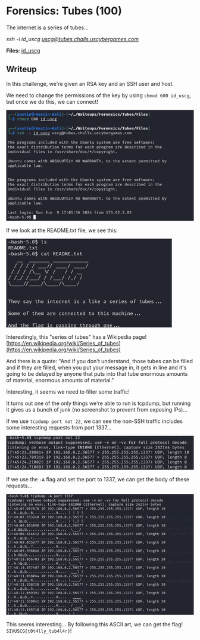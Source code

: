 # Forensics: Tubes (100)

The internet is a series of tubes...

*ssh -i id_uscg uscg@tubes.challs.uscybergames.com*

**Files:** [id_uscg](Files/id_uscg)

## Writeup

In this challenge, we're given an RSA key and an SSH user and host.

We need to change the permissions of the key by using `chmod 600 id_uscg`, but once we do this, we can connect!

![Image 1](Screenshots/1.png)

If we look at the README.txt file, we see this:

![Image 2](Screenshots/2.png)

Interestingly, this "series of tubes" has a Wikipedia page! [https://en.wikipedia.org/wiki/Series_of_tubes](https://en.wikipedia.org/wiki/Series_of_tubes)

And there is a quote: "And if you don't understand, those tubes can be filled and if they are filled, when you put your message in, it gets in line and it's going to be delayed by anyone that puts into that tube enormous amounts of material, enormous amounts of material."

Interesting, it seems we need to filter some traffic!

It turns out one of the only things we're able to run is tcpdump, but running it gives us a bunch of junk (no screenshot to prevent from exposing IPs)...

If we use `tcpdump port not 22`, we can see the non-SSH traffic includes some interesting requests from port 1337...

![Image 3](Screenshots/3.png)

If we use the `-A` flag and set the port to 1337, we can get the body of these requests...

![Image 4](Screenshots/4.png)

This seems interesting... By following this ASCII art, we can get the flag! `SIVUSCG{t0t4lly_tub4l4r}`!
